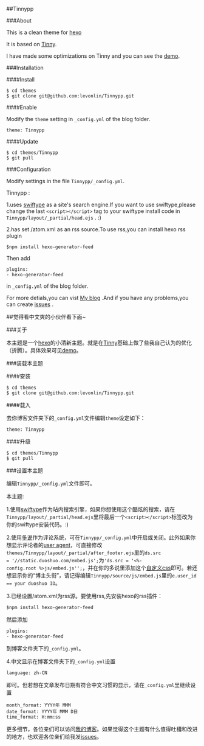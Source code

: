 ##Tinnypp

###About

This is a clean theme for [hexo](https://github.com/hexojs/hexo)

It is based on [Tinny](https://github.com/zhanglun/hexo-theme/tree/master/Tinny).

I have made some optimizations on Tinny and you can see the [demo](http://levonlin.github.io/Tinnypp/).

###Installation

####Install
	
	$ cd themes
	$ git clone git@github.com:levonlin/Tinnypp.git

####Enable

Modify the <code>theme</code> setting in <code>_config.yml</code> of the blog folder.

    theme: Tinnypp

####Update

	$ cd themes/Tinnypp
	$ git pull

###Configuration

Modify settings in the file <code>Tinnypp/_config.yml</code>.

Tinnypp :

1.uses [swiftype](https://swiftype.com/) as a site's search engine.If you want to use swiftype,please change the last <code>&lt;script&gt;&lt;/script&gt;</code> tag to your swiftype install code in <code>Tinnypp/layout/_partial/head.ejs</code> . :)

2.has set /atom.xml as an rss source.To use rss,you can install hexo rss plugin

	$npm install hexo-generator-feed

Then add 

	plugins:
	- hexo-generator-feed

in <code>_config.yml</code> of the blog folder.

For more detials,you can vist [My blog](http://www.levonlin.info/tags/Tinnypp/) .And if you have any problems,you can create [issues](https://github.com/levonlin/Tinnypp/issues) .

##觉得看中文爽的小伙伴看下面~

###关于

本主题是一个[hexo](https://github.com/hexojs/hexo)的小清新主题。就是在[Tinny](https://github.com/zhanglun/hexo-theme/tree/master/Tinny)基础上做了些我自己认为的优化（折腾）。具体效果可见[demo](http://levonlin.github.io/Tinnypp/)。

###装载本主题

####安装
	
	$ cd themes
	$ git clone git@github.com:levonlin/Tinnypp.git

####载入

去你博客文件夹下的<code>_config.yml</code>文件编辑<code>theme</code>设定如下：

    theme: Tinnypp

####升级

	$ cd themes/Tinnypp
	$ git pull

###设置本主题

编辑<code>Tinnypp/_config.yml</code>文件即可。

本主题:

1.使用[swiftype](https://swiftype.com/)作为站内搜索引擎，如果你想使用这个酷炫的搜索，请在<code>Tinnypp/layout/_partial/head.ejs</code>里将最后一个<code>&lt;script&gt;&lt;/script&gt;</code>标签改为你的swiftype安装代码。:)

2.使用[多说](http://duoshuo.com/)作为评论系统，可在<code>Tinnypp/_config.yml</code>中开启或关闭。此外如果你想显示评论者的[user agent](http://zh.wikipedia.org/wiki/%E7%94%A8%E6%88%B7%E4%BB%A3%E7%90%86)，可直接修改<code>themes/Tinnypp/layout/_partial/after_footer.ejs</code>里的<code>ds.src = '//static.duoshuo.com/embed.js';</code>为<code>'ds.src = '<%- config.root %>js/embed.js'';</code>，并在你的多说里添加这个[自定义css](https://github.com/levonlin/Tinnypp/blob/master/source/css/%E5%A4%9A%E8%AF%B4%E8%87%AA%E5%AE%9A%E4%B9%89.css)即可。若还想显示你的“博主头衔”，请记得编辑<code>Tinnypp/source/js/embed.js</code>里的<code>e.user_id == your duoshuo ID</code>。

3.已经设置/atom.xml为rss源。要使用rss,先安装hexo的rss插件：

	$npm install hexo-generator-feed

然后添加 

	plugins:
	- hexo-generator-feed

到博客文件夹下的<code>_config.yml</code>。

4.中文显示在博客文件夹下的<code>_config.yml</code>设置

	language: zh-CN

即可。但若想在文章发布日期有符合中文习惯的显示，请在<code>_config.yml</code>里继续设置

	month_format: YYYY年 MMM
	date_format: YYYY年 MMM D日 
	time_format: H:mm:ss

更多细节，各位亲们可以访问[我的博客](http://www.levonlin.info/tags/Tinnypp/)。如果觉得这个主题有什么值得吐槽和改进的地方，也欢迎各位亲们给我发[issues](https://github.com/levonlin/Tinnypp/issues)。